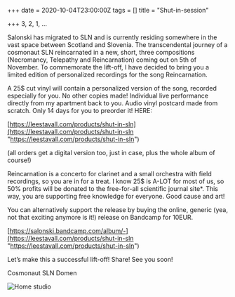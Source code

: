 +++
date = 2020-10-04T23:00:00Z
tags = []
title = "Shut-in-session"

+++
3, 2, 1, …

Salonski has migrated to SLN and is currently residing somewhere in the vast space between Scotland and Slovenia. The transcendental journey of a cosmonaut SLN reincarnated in a new, short, three compositions (Necromancy, Telepathy and Reincarnation) coming out on 5th of November. To commemorate the lift-off, I have decided to bring you a limited edition of personalized recordings for the song Reincarnation.

A 25$ cut vinyl will contain a personalized version of the song, recorded especially for you. No other copies made! Individual live performance directly from my apartment back to you. Audio vinyl postcard made from scratch. Only 14 days for you to preorder it! HERE:

[https://leestavall.com/products/shut-in-sln](https://leestavall.com/products/shut-in-sln "https://leestavall.com/products/shut-in-sln")

(all orders get a digital version too, just in case, plus the whole album of course!)

Reincarnation is a concerto for clarinet and a small orchestra with field recordings, so you are in for a treat. I know 25$ is A-LOT for most of us, so 50% profits will be donated to the free-for-all scientific journal site*. This way, you are supporting free knowledge for everyone. Good cause and art!

You can alternatively support the release by buying the online, generic (yea, not that exciting anymore is it!) release on Bandcamp for 10EUR.

[https://salonski.bandcamp.com/album/-](https://leestavall.com/products/shut-in-sln "https://leestavall.com/products/shut-in-sln")

Let’s make this a successful lift-off! Share! See you soon!

Cosmonaut SLN Domen

![](/uploads/lesta-vaal.png "Home studio")
